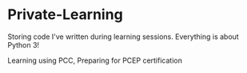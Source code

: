 # Private-Learning
Storing code I've written during learning sessions.
Everything is about Python 3!

Learning using PCC,
Preparing for PCEP certification
